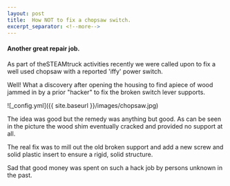 ```yaml
---
layout: post
title:  How NOT to fix a chopsaw switch.
excerpt_separator: <!--more-->
---
```


#### Another great repair job.

As part of theSTEAMtruck activities recently we were called upon to fix a well used chopsaw with a reported 'iffy' power switch.

Well! What a discovery after opening the housing to find apiece of wood jammed in by a prior "hacker" to fix the broken switch lever supports.

![_config.yml]({{ site.baseurl }}/images/chopsaw.jpg)

The idea was good but the remedy was anything but good. As can be seen in the picture the wood shim eventually cracked and provided no support at all.

The real fix was to mill out the old broken support and add a new screw and solid plastic insert to ensure a rigid, solid structure.

Sad that good money was spent on such a hack job by persons unknown in the past.
